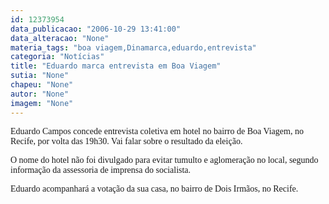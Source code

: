 ```yaml
---
id: 12373954
data_publicacao: "2006-10-29 13:41:00"
data_alteracao: "None"
materia_tags: "boa viagem,Dinamarca,eduardo,entrevista"
categoria: "Notícias"
title: "Eduardo marca entrevista em Boa Viagem"
sutia: "None"
chapeu: "None"
autor: "None"
imagem: "None"
---
```

<p><P><FONT face=Verdana>Eduardo Campos concede entrevista coletiva em hotel no bairro de Boa Viagem, no Recife, por volta das 19h30. Vai falar sobre o resultado da eleição.</FONT></P></p>
<p><P><FONT face=Verdana>O nome do hotel não foi divulgado para evitar tumulto e aglomeração no local, segundo informação da assessoria de imprensa do socialista.</FONT></P></p>
<p><P><FONT face=Verdana>Eduardo&nbsp;acompanhará a votação da sua casa, no bairro de Dois Irmãos, no Recife.&nbsp;</FONT></P> </p>
